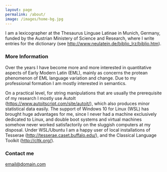 ```yaml
---
layout: page
permalink: /about/
image: /images/home-bg.jpg 
---
```


I am a lexicographer at the Thesaurus Linguae Latinae in Munich, Germany, funded by the Austrian Ministery of Science and Research, where I write entries for the dictionary (see http://www.neulatein.de/biblio_lrz/biblio.htm). 

### More Information

Over the years I have become more and more interested in quantitative aspects of Early Modern Latin (EML), mainly as concerns the protean phenomenon of EML language variation and change. Due to my professional formation I am mostly interested in semantics. 

On a practical level, for string manipulations that are usually the prerequisite of my research I mostly use AutoIt (https://www.autoitscript.com/site/autoit/), which also produces minor statistical data easily. The support of Windows 10 for Linux (WSL) has brought huge advantages for me, since I never had a machine exclusively dedicated to Linux, and double boot systems and virtual machines somehow never worked satisfactorily on the sluggish computers at my disposal. Under WSL/Ubuntu I am a happy user of local installations of Tesserae (http://tesserae.caset.buffalo.edu/), and the Classical Language Toolkit (http://cltk.org/). 

### Contact me

[email@domain.com](mailto:email@domain.com)
